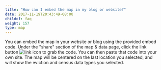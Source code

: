 ```yaml
---
title: "How can I embed the map in my blog or website?"
date: 2017-11-19T20:43:49-08:00
childof: faq
weight: 157
type: map
---
```

You can embed the map in your website or blog using the provided embed code. Under the "share" section of the map & data page, click the link button ![link icon](/images/icons/social/social_getlink_48px_inactive.png) to grab the code. You can then paste that code into your own site. The map will be centered on the last location you selected, and will show the eviction and census data types you selected.


